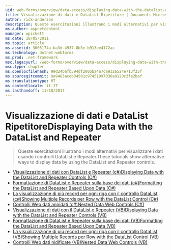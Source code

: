 ```yaml
---
uid: web-forms/overview/data-access/displaying-data-with-the-datalist-and-repeater/index
title: Visualizzazione di dati e DataList Ripetitore | Documenti Microsoft
author: rick-anderson
description: Queste esercitazioni illustrano i modi alternativi per visualizzare i dati usando i controlli DataList e Repeater.
ms.author: aspnetcontent
manager: wpickett
ms.date: 10/05/2011
ms.topic: article
ms.assetid: 3005174a-ba3d-4937-8b3e-b913ee4172ac
ms.technology: dotnet-webforms
ms.prod: .net-framework
msc.legacyurl: /web-forms/overview/data-access/displaying-data-with-the-datalist-and-repeater
msc.type: chapter
ms.openlocfilehash: 99d24bafb594df2005ba4a7ca9326524e713f25f
ms.sourcegitcommit: 9a9483aceb34591c97451997036a9120c3fe2baf
ms.translationtype: MT
ms.contentlocale: it-IT
ms.lasthandoff: 11/10/2017
---
```

<a name="displaying-data-with-the-datalist-and-repeater"></a><span data-ttu-id="f1e40-103">Visualizzazione di dati e DataList Ripetitore</span><span class="sxs-lookup"><span data-stu-id="f1e40-103">Displaying Data with the DataList and Repeater</span></span>
====================
> <span data-ttu-id="f1e40-104">Queste esercitazioni illustrano i modi alternativi per visualizzare i dati usando i controlli DataList e Repeater.</span><span class="sxs-lookup"><span data-stu-id="f1e40-104">These tutorials show alternative ways to display data by using the DataList and Repeater controls.</span></span>


- [<span data-ttu-id="f1e40-105">Visualizzazione di dati con DataList e Repeater (c#)</span><span class="sxs-lookup"><span data-stu-id="f1e40-105">Displaying Data with the DataList and Repeater Controls (C#)</span></span>](displaying-data-with-the-datalist-and-repeater-controls-cs.md)
- [<span data-ttu-id="f1e40-106">Formattazione di DataList e Repeater sulla base dei dati (c#)</span><span class="sxs-lookup"><span data-stu-id="f1e40-106">Formatting the DataList and Repeater Based Upon Data (C#)</span></span>](formatting-the-datalist-and-repeater-based-upon-data-cs.md)
- [<span data-ttu-id="f1e40-107">La visualizzazione di più record per ogni riga con il controllo DataList (c#)</span><span class="sxs-lookup"><span data-stu-id="f1e40-107">Showing Multiple Records per Row with the DataList Control (C#)</span></span>](showing-multiple-records-per-row-with-the-datalist-control-cs.md)
- [<span data-ttu-id="f1e40-108">Controlli Web dati annidati (c#)</span><span class="sxs-lookup"><span data-stu-id="f1e40-108">Nested Data Web Controls (C#)</span></span>](nested-data-web-controls-cs.md)
- [<span data-ttu-id="f1e40-109">Visualizzazione di dati con il DataList e Repeater (VB)</span><span class="sxs-lookup"><span data-stu-id="f1e40-109">Displaying Data with the DataList and Repeater Controls (VB)</span></span>](displaying-data-with-the-datalist-and-repeater-controls-vb.md)
- [<span data-ttu-id="f1e40-110">Formattazione di DataList e Repeater sulla base dei dati (VB)</span><span class="sxs-lookup"><span data-stu-id="f1e40-110">Formatting the DataList and Repeater Based Upon Data (VB)</span></span>](formatting-the-datalist-and-repeater-based-upon-data-vb.md)
- [<span data-ttu-id="f1e40-111">La visualizzazione di più record per ogni riga con il controllo DataList (VB)</span><span class="sxs-lookup"><span data-stu-id="f1e40-111">Showing Multiple Records per Row with the DataList Control (VB)</span></span>](showing-multiple-records-per-row-with-the-datalist-control-vb.md)
- [<span data-ttu-id="f1e40-112">Controlli Web dati nidificate (VB)</span><span class="sxs-lookup"><span data-stu-id="f1e40-112">Nested Data Web Controls (VB)</span></span>](nested-data-web-controls-vb.md)
